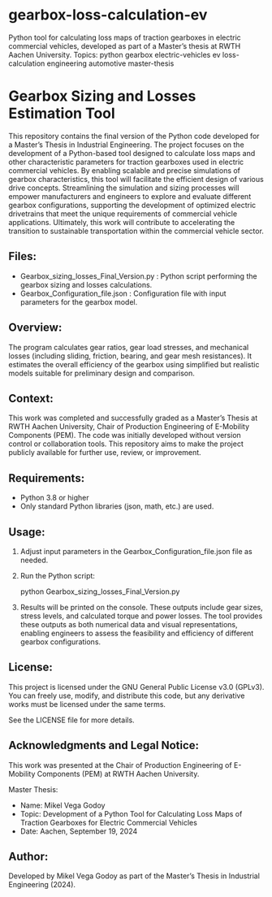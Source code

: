 # gearbox-loss-calculation-ev
Python tool for calculating loss maps of traction gearboxes in electric commercial vehicles, developed as part of a Master’s thesis at RWTH Aachen University.  Topics:  python  gearbox  electric-vehicles  ev  loss-calculation  engineering  automotive  master-thesis


Gearbox Sizing and Losses Estimation Tool
=============================

This repository contains the final version of the Python code developed for a Master’s Thesis in Industrial Engineering. 
The project focuses on the development of a Python-based tool designed to calculate loss maps and other characteristic parameters for traction gearboxes used in electric commercial vehicles. By enabling scalable and precise simulations of gearbox characteristics, this tool will facilitate the efficient design of various drive concepts. Streamlining the simulation and sizing processes will empower manufacturers and engineers to explore and evaluate different gearbox configurations, supporting the development of optimized electric drivetrains that meet the unique requirements of commercial vehicle applications. Ultimately, this work will contribute to accelerating the transition to sustainable transportation within the commercial vehicle sector.


Files:
------
- Gearbox_sizing_losses_Final_Version.py : Python script performing the gearbox sizing and losses calculations.
- Gearbox_Configuration_file.json        : Configuration file with input parameters for the gearbox model.

Overview:
---------
The program calculates gear ratios, gear load stresses, and mechanical losses (including sliding, friction, bearing, and gear mesh resistances). 
It estimates the overall efficiency of the gearbox using simplified but realistic models suitable for preliminary design and comparison.

Context:
--------
This work was completed and successfully graded as a Master’s Thesis at RWTH Aachen University, Chair of Production Engineering of E-Mobility Components (PEM). 
The code was initially developed without version control or collaboration tools. This repository aims to make the project publicly available for further use, review, or improvement.

Requirements:
-------------
- Python 3.8 or higher
- Only standard Python libraries (json, math, etc.) are used.

Usage:
------
1. Adjust input parameters in the Gearbox_Configuration_file.json file as needed.
2. Run the Python script:

   python Gearbox_sizing_losses_Final_Version.py

3. Results will be printed on the console. These outputs include gear sizes, stress levels, and calculated torque and power losses. The tool provides these outputs as both numerical data and visual representations, enabling engineers to assess the feasibility and efficiency of different gearbox configurations.

License:
--------
This project is licensed under the GNU General Public License v3.0 (GPLv3).
You can freely use, modify, and distribute this code, but any derivative works must be licensed under the same terms.

See the LICENSE file for more details.

Acknowledgments and Legal Notice:
---------------------------------
This work was presented at the Chair of Production Engineering of E-Mobility Components (PEM) at RWTH Aachen University.

Master Thesis:
- Name: Mikel Vega Godoy
- Topic: Development of a Python Tool for Calculating Loss Maps of Traction Gearboxes for Electric Commercial Vehicles
- Date: Aachen, September 19, 2024

Author:
-------
Developed by Mikel Vega Godoy as part of the Master’s Thesis in Industrial Engineering (2024).
